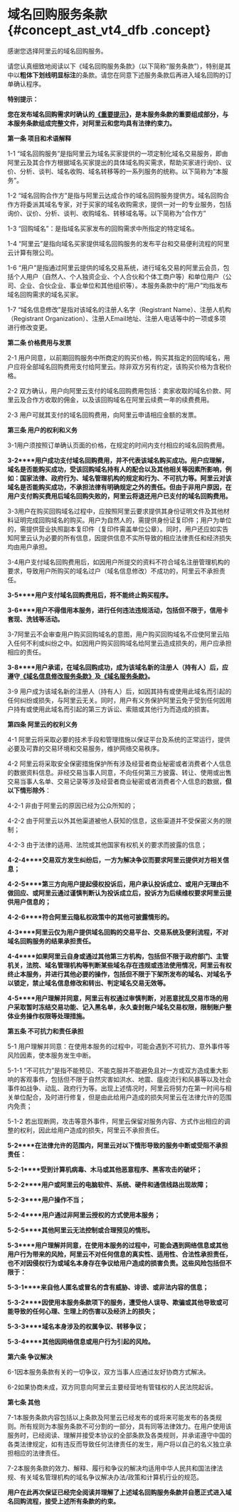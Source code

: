 # 域名回购服务条款 {#concept_ast_vt4_dfb .concept}

感谢您选择阿里云的域名回购服务。

请您认真细致地阅读以下《域名回购服务条款》（以下简称“服务条款”），特别是其中以**粗体下划线明显标注**的条款。请您在同意下述服务条款后再进入域名回购的订单确认程序。

**特别提示：**

**您在发布域名回购需求时确认的[《重要提示》](ZH-CN_TP_21410_V1.dita)，是本服务条款的重要组成部分，与本服务条款组成完整文件，对阿里云和您均具有法律约束力。**

**第一条 项目和术语解释**

1-1 “域名回购服务”是指阿里云为域名买家提供的一项定制化域名交易服务，即由阿里云及其合作方根据域名买家提出的具体域名购买需求，帮助买家进行询价、议价、分析、谈判、域名收购、域名转移等的一系列服务的统称。以下简称为“本服务”。

1-2 “域名回购合作方”是指与阿里云达成合作的域名回购服务提供方。域名回购合作方将委派其域名专家，对于买家的域名收购需求，提供一对一的专业服务，包括询价、议价、分析、谈判、收购域名、转移域名等。以下简称为“合作方”

1-3 “回购域名”：是指域名买家发布的回购需求中所指定的特定域名。

1-4 “阿里云”是指向域名买家提供域名回购服务的发布平台和交易便利流程的阿里云计算有限公司。

1-6 “用户”是指通过阿里云提供的域名交易系统，进行域名交易的阿里云会员，包括个人用户（自然人、个人独资企业、个人合伙和个体工商户等）和单位用户（公司、企业、合伙企业、事业单位和其他组织等）。本服务条款中的“用户”均指发布域名回购需求的域名买家。

1-7 “域名信息修改”是指对该域名的注册人名字（Registrant Name）、注册人机构（Registrant Organization）、注册人Email地址、注册人电话等中的一项或多项进行修改变更。

**第二条 价格费用与发票**

2-1 用户同意，以前期回购服务中所商定的购买价格，购买其指定的回购域名，用户应将全部域名回购费用支付给阿里云。除非双方另有约定，该购买价格为含税价格。

2-2 双方确认，用户向阿里云支付的域名回购费用包括：卖家收取的域名价款、阿里云及合作方收取的佣金，以及该回购域名在阿里云续费一年的续费费用。

2-3 用户可就其支付的域名回购费用，向阿里云申请相应金额的发票。

**第三条 用户的权利和义务**

3-1用户须按照订单确认页面的价格，在规定的时间内支付相应的域名回购费用。

**3-2****用户成功支付域名回购费用，并不代表该域名购买成功。用户应理解，域名是否能购买成功，受该回购域名持有人的配合以及其他相关等因素所影响，例如：国家法律、政府行为、域名管理机构的规定和行为、不可抗力等。阿里云对该域名是否能购买成功，不承担法律有明确规定之外的责任。但由于非用户原因，在用户支付购买费用后域名回购失败的，阿里云将退还用户已支付的域名回购费用。**

3-3用户在购买回购域名过程中，应按照阿里云要求提供其身份证明文件及其他材料证明完成回购域名的购买。用户为自然人的，需提供身份证复印件；用户为单位的，需提供营业执照副本复印件（复印件需盖单位公章）。同时，用户还应如实告知阿里云认为必要的所有信息，因提供信息不实所导致的相应法律责任和经济损失均由用户承担。

3-4用户支付域名回购费用后，如因用户所提交的资料不符合域名注册管理机构的要求，导致用户所购买的域名过户（域名信息修改）不成功的，阿里云不承担责任。

**3-5****用户支付域名回购费用后，将不能终止购买程序。**

**3-6****用户不得借用本服务，进行任何违法违规活动，包括但不限于，信用卡套现、洗钱等活动。**

3-7阿里云不会审查用户购买回购域名的意图，用户购买回购域名不应使阿里云陷入任何不利或纠纷之中。如因用户购买回购域名给阿里云造成损失的，用户应承担相应的责任。

**3-8****用户承诺，在域名回购成功，成为该域名新的注册人（持有人）后，应遵守[《域名信息修改服务条款》](ZH-CN_TP_21373.dita)及[《域名服务条款》](ZH-CN_TP_21342.dita)。**

3-9 用户成为该域名新的注册人（持有人）后，如因其持有或使用此域名而引起的任何纠纷或损失，与阿里云无关。同时，用户有义务保护阿里云免于受到任何因用户持有或使用此域名而引起的第三方诉讼、索赔或其他行为而造成的损害。

**第四条 阿里云的权利义务**

4-1 阿里云将采取必要的技术手段和管理措施以保证平台及系统的正常运行，提供必要及可靠的交易环境和交易服务，维护网络交易秩序。

4-2 阿里云将采取安全保密措施保护所有涉及经营者商业秘密或者消费者个人信息的数据资料信息。非经交易当事人同意，不向任何第三方披露、转让、使用或出售交易当事人名单、交易记录等涉及经营者商业秘密或者消费者个人信息的数据，**但以下情形除外**：

4-2-1 非由于阿里云的原因已经为公众所知的；

4-2-2 由于阿里云以外其他渠道被他人获知的信息，这些渠道并不受保密义务的限制；

4-2-3 由于法律的适用、法院或其他国家有权机关的要求而披露的信息；

**4-2-4****交易双方发生纠纷后，一方为解决争议而要求阿里云提供对方相关信息；**

**4-2-5****第三方向用户提起侵权投诉后，用户承认投诉成立、或用户无理由不做回应、或阿里云通过谨慎判断认为投诉成立后，投诉方为后续维权要求阿里云提供用户信息的；**

**4-2-6****符合阿里云隐私权政策中的其他可披露情形的。**

**4-3****阿里云仅为用户提供域名回购的交易平台、交易系统及便利流程，不对域名回购服务的结果承担责任。**

**4-4****如果阿里云自身或通过其他第三方机构，包括但不限于政府部门、主管机关，法院、域名管理机构等判断某些域名存在违规或违法使用情况，阿里云有权终止本服务，并进行其他必要的操作，包括但不限于下架所发布的域名、对域名予以锁定，禁止域名信息修改和转出、判定域名交易无效等。**

**4-5****用户理解并同意，阿里云有权通过审慎判断，对恶意扰乱交易市场的用户采取暂时冻结交易功能、记入黑名单，永久查封账户域名交易权限，限制账户整体业务操作权限等处理措施。**

**第五条 不可抗力和责任承担**

5-1 用户理解并同意：在使用本服务的过程中，可能会遇到不可抗力、意外事件等风险因素，使本服务发生中断。

5-1-1 “不可抗力”是指不能预见、不能克服并不能避免且对一方或双方造成重大影响的客观事件，包括但不限于自然灾害如洪水、地震、瘟疫流行和风暴等以及社会事件如战争、动乱、政府行为等。出现上述情况时，阿里云将努力在第一时间与相关单位配合，及时进行修复，但是由此给用户造成的损失阿里云在法律允许的范围内免责；

5-1-2 若出现断网，攻击等意外事件，阿里云保留对服务内容、方式作出相应的调整的权利，因此给用户造成的损失，阿里云不承担责任。

**5-2****在法律允许的范围内，阿里云对以下情形导致的服务中断或受阻不承担责任：**

**5-2-1****受到计算机病毒、木马或其他恶意程序、黑客攻击的破坏；**

**5-2-2****用户或阿里云的电脑软件、系统、硬件和通信线路出现故障；**

**5-2-3****用户操作不当；**

**5-2-4****用户通过非阿里云授权的方式使用本服务；**

**5-2-5****其他阿里云无法控制或合理预见的情形。**

**5-3****用户理解并同意，在使用本服务的过程中，可能会遇到网络信息或其他用户行为带来的风险，阿里云不对任何信息的真实性、适用性、合法性承担责任，也不对因侵权行为或域名本身存在争议给用户造成的损害负责。这些风险包括但不限于：**

**5-3-1****来自他人匿名或冒名的含有威胁、诽谤、或非法内容的信息；**

**5-3-2****因使用本服务条款项下的服务，遭受他人误导、欺骗或其他导致或可能导致的任何心理、生理上的伤害以及经济上的损失；**

**5-3-3****域名本身涉及的权属争议、转移争议；**

**5-3-4****其他因网络信息或用户行为引起的风险。**

**第六条 争议解决**

6-1因本服务条款有关的一切争议，双方当事人应通过友好协商方式解决。

6-2如果协商未成，双方同意向阿里云主要经营地有管辖权的人民法院起诉。

**第七条 其他**

7-1本服务条款内容包括以上条款及阿里云已经发布的或将来可能发布的各类规则。所有规则为本服务条款不可分割的一部分，具有同等法律效力。在用户使用该服务时，已经阅读、理解并接受本协议的全部条款及各类规则，并承诺遵守中国的各类法律规定，如有违反而导致任何法律责任的发生，用户将以自己的名义独立承担相应的法律责任。

7-2本服务条款的效力、解释、履行和争议的解决均适用中华人民共和国法律法规、有关域名管理机构的域名争议解决办法/政策和计算机行业的规范。

**用户在此再次保证已经完全阅读并理解了上述域名回购服务条款并自愿正式进入域名回购流程，接受上述所有条款的约束。**


